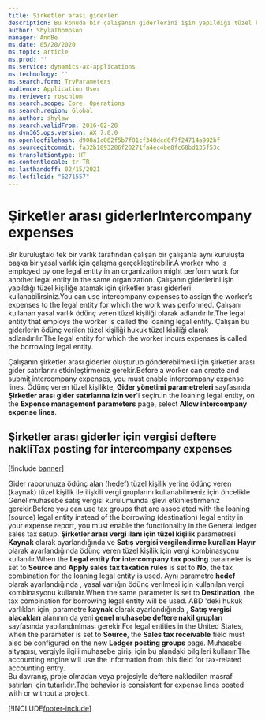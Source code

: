 ```yaml
---
title: Şirketler arası giderler
description: Bu konuda bir çalışanın giderlerini işin yapıldığı tüzel kişiliğe atamak için şirketler arası giderlerin nasıl kullanılacağı hakkında bilgiler sağlanmaktadır.
author: ShylaThompson
manager: AnnBe
ms.date: 05/20/2020
ms.topic: article
ms.prod: ''
ms.service: dynamics-ax-applications
ms.technology: ''
ms.search.form: TrvParameters
audience: Application User
ms.reviewer: roschlom
ms.search.scope: Core, Operations
ms.search.region: Global
ms.author: shylaw
ms.search.validFrom: 2016-02-28
ms.dyn365.ops.version: AX 7.0.0
ms.openlocfilehash: d908a1c062f5b7f01cf340dcd6f7f24714a992bf
ms.sourcegitcommit: fa32b1893286f20271fa4ec4be8fc68bd135f53c
ms.translationtype: HT
ms.contentlocale: tr-TR
ms.lasthandoff: 02/15/2021
ms.locfileid: "5271557"
---
```

# <a name="intercompany-expenses"></a><span data-ttu-id="6f042-103">Şirketler arası giderler</span><span class="sxs-lookup"><span data-stu-id="6f042-103">Intercompany expenses</span></span>

<span data-ttu-id="6f042-104">Bir kuruluştaki tek bir varlık tarafından çalışan bir çalışanla aynı kuruluşta başka bir yasal varlık için çalışma gerçekleştirebilir.</span><span class="sxs-lookup"><span data-stu-id="6f042-104">A worker who is employed by one legal entity in an organization might perform work for another legal entity in the same organization.</span></span> <span data-ttu-id="6f042-105">Çalışanın giderlerini işin yapıldığı tüzel kişiliğe atamak için şirketler arası giderleri kullanabilirsiniz.</span><span class="sxs-lookup"><span data-stu-id="6f042-105">You can use intercompany expenses to assign the worker’s expenses to the legal entity for which the  work was performed.</span></span> <span data-ttu-id="6f042-106">Çalışanı kullanan yasal varlık ödünç veren tüzel kişiliği olarak adlandırılır.</span><span class="sxs-lookup"><span data-stu-id="6f042-106">The legal entity that employs the worker is called the loaning legal entity.</span></span> <span data-ttu-id="6f042-107">Çalışan bu giderlerin ödünç verilen tüzel kişiliği hukuk tüzel kişiliği olarak adlandırılır.</span><span class="sxs-lookup"><span data-stu-id="6f042-107">The legal entity for which the worker incurs expenses is called the borrowing legal entity.</span></span> 

<span data-ttu-id="6f042-108">Çalışanın şirketler arası giderler oluşturup gönderebilmesi için şirketler arası gider satırlarını etkinleştirmeniz gerekir.</span><span class="sxs-lookup"><span data-stu-id="6f042-108">Before a worker can create and submit intercompany expenses, you must enable intercompany expense lines.</span></span> <span data-ttu-id="6f042-109">Ödünç veren tüzel kişilikte, **Gider yönetimi parametreleri** sayfasında **Şirketler arası gider satırlarına izin ver**'i seçin.</span><span class="sxs-lookup"><span data-stu-id="6f042-109">In the loaning legal entity, on the **Expense management parameters** page, select **Allow intercompany expense lines**.</span></span> 

## <a name="tax-posting-for-intercompany-expenses"></a><span data-ttu-id="6f042-110">Şirketler arası giderler için vergisi deftere nakli</span><span class="sxs-lookup"><span data-stu-id="6f042-110">Tax posting for intercompany expenses</span></span>

[!include [banner](../includes/banner.md)]

<span data-ttu-id="6f042-111">Gider raporunuza ödünç alan (hedef) tüzel kişilik yerine ödünç veren (kaynak) tüzel kişilik ile ilişkili vergi gruplarını kullanabilmeniz için öncelikle Genel muhasebe satış vergisi kurulumunda işlevi etkinleştirmeniz gerekir.</span><span class="sxs-lookup"><span data-stu-id="6f042-111">Before you can use tax groups that are associated with the loaning (source) legal entity instead of the borrowing (destination) legal entity in your expense report, you must enable the functionality in the General ledger sales tax setup.</span></span> <span data-ttu-id="6f042-112">**Şirketler arası vergi ilanı için tüzel kişilik** parametresi **Kaynak** olarak ayarlandığında ve **Satış vergisi vergilendirme kuralları** **Hayır** olarak ayarlandığında ödünç veren tüzel kişilik için vergi kombinasyonu kullanılır.</span><span class="sxs-lookup"><span data-stu-id="6f042-112">When the **Legal entity for intercompany tax posting** parameter is set to **Source** and **Apply sales tax taxation rules** is set to **No**, the tax combination for the loaning legal entity is used.</span></span> <span data-ttu-id="6f042-113">Aynı parametre **hedef** olarak ayarlandığında , yasal varlığın ödünç verilmesi için kullanılan vergi kombinasyonu kullanılır.</span><span class="sxs-lookup"><span data-stu-id="6f042-113">When the same parameter is set to **Destination**, the tax combination for borrowing legal entity will be used.</span></span> <span data-ttu-id="6f042-114">ABD 'deki hukuk varlıkları için, parametre **kaynak** olarak ayarlandığında , **Satış vergisi alacakları** alanının da yeni **genel muhasebe deftere nakil grupları** sayfasında yapılandırılması gerekir.</span><span class="sxs-lookup"><span data-stu-id="6f042-114">For legal entities in the United States, when the parameter is set to **Source**, the **Sales tax receivable** field must also be configured on the new **Ledger posting groups** page.</span></span> <span data-ttu-id="6f042-115">Muhasebe altyapısı, vergiyle ilgili muhasebe girişi için bu alandaki bilgileri kullanır.</span><span class="sxs-lookup"><span data-stu-id="6f042-115">The accounting engine will use the information from this field for tax-related accounting entry.</span></span>   
<span data-ttu-id="6f042-116">Bu davranış, proje olmadan veya projesiyle deftere nakledilen masraf satırları için tutarlıdır.</span><span class="sxs-lookup"><span data-stu-id="6f042-116">The behavior is consistent for expense lines posted with or without a project.</span></span>  


[!INCLUDE[footer-include](../includes/footer-banner.md)]